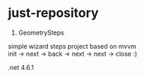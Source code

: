 # just-repository
1) GeometrySteps

simple wizard steps project based on mvvm <br />
init -> next -> back -> next -> next -> close :) <br />

.net 4.6.1
